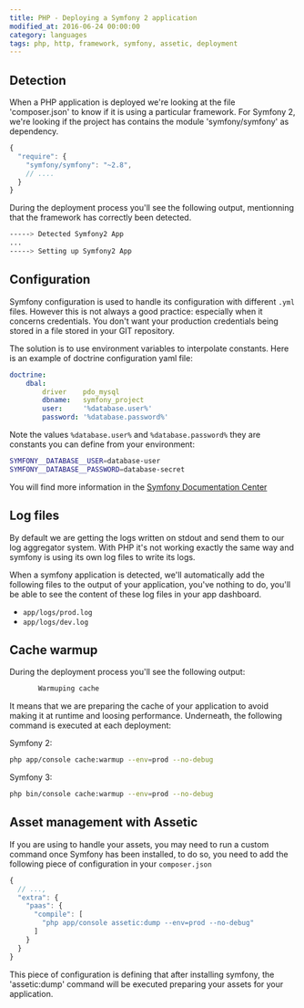 ```yaml
---
title: PHP - Deploying a Symfony 2 application
modified_at: 2016-06-24 00:00:00
category: languages
tags: php, http, framework, symfony, assetic, deployment
---
```


## Detection

When a PHP application is deployed we're looking at the file 'composer.json' to
know if it is using a particular framework. For Symfony 2, we're looking if the
project has contains the module 'symfony/symfony' as dependency.

```javascript
{
  "require": {
    "symfony/symfony": "~2.8",
    // ....
  }
}
```

During the deployment process you'll see the following output, mentionning that
the framework has correctly been detected.

```bash
-----> Detected Symfony2 App
...
-----> Setting up Symfony2 App
```

## Configuration

Symfony configuration is used to handle its configuration with different `.yml`
files.  However this is not always a good practice: especially when it concerns
credentials.  You don't want your production credentials being stored in a file
stored in your GIT repository.

The solution is to use environment variables to interpolate constants. Here is
an example of doctrine configuration yaml file:

```yml
doctrine:
    dbal:
        driver    pdo_mysql
        dbname:   symfony_project
        user:     '%database.user%'
        password: '%database.password%'
```

Note the values `%database.user%` and `%database.password%` they are constants
you can define from your environment:

```bash
SYMFONY__DATABASE__USER=database-user
SYMFONY__DATABASE__PASSWORD=database-secret
```

You will find more information in the [Symfony Documentation
Center](https://symfony.com/doc/current/cookbook/configuration/external_parameters.html)

## Log files

By default we are getting the logs written on stdout and send them to our
log aggregator system. With PHP it's not working exactly the same way and
symfony is using its own log files to write its logs.

When a symfony application is detected, we'll automatically add the following
files to the output of your application, you've nothing to do, you'll be able
to see the content of these log files in your app dashboard.

* `app/logs/prod.log`
* `app/logs/dev.log`

## Cache warmup

During the deployment process you'll see the following output:

```bash
       Warmuping cache
```

It means that we are preparing the cache of your application to avoid
making it at runtime and loosing performance. Underneath, the following
command is executed at each deployment:

Symfony 2:

```bash
php app/console cache:warmup --env=prod --no-debug
```

Symfony 3:

```bash
php bin/console cache:warmup --env=prod --no-debug
```

## Asset management with Assetic

If you are using to handle your assets, you may need to run a custom command
once Symfony has been installed, to do so, you need to add the following piece
of configuration in your `composer.json`

```javascript
{
  // ...,
  "extra": {
    "paas": {
      "compile": [
        "php app/console assetic:dump --env=prod --no-debug"
      ]
    }
  }
}
```

This piece of configuration is defining that after installing symfony, the 'assetic:dump'
command will be executed preparing your assets for your application.

